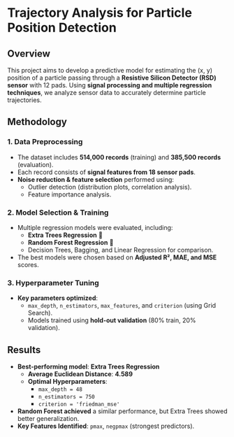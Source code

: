 # Trajectory Analysis for Particle Position Detection  

## Overview  
This project aims to develop a predictive model for estimating the (x, y) position of a particle passing through a **Resistive Silicon Detector (RSD) sensor** with 12 pads. Using **signal processing and multiple regression techniques**, we analyze sensor data to accurately determine particle trajectories.

## Methodology  

### **1. Data Preprocessing**  
- The dataset includes **514,000 records** (training) and **385,500 records** (evaluation).  
- Each record consists of **signal features from 18 sensor pads**.  
- **Noise reduction & feature selection** performed using:
  - Outlier detection (distribution plots, correlation analysis).
  - Feature importance analysis.

### **2. Model Selection & Training**  
- Multiple regression models were evaluated, including:
  - **Extra Trees Regression** 🌲
  - **Random Forest Regression** 🌳
  - Decision Trees, Bagging, and Linear Regression for comparison.
- The best models were chosen based on **Adjusted R², MAE, and MSE** scores.

### **3. Hyperparameter Tuning**  
- **Key parameters optimized**:  
  - `max_depth`, `n_estimators`, `max_features`, and `criterion` (using Grid Search).  
  - Models trained using **hold-out validation** (80% train, 20% validation).  

## Results  
- **Best-performing model**: **Extra Trees Regression**  
  - **Average Euclidean Distance**: **4.589**  
  - **Optimal Hyperparameters**:  
    - `max_depth = 48`
    - `n_estimators = 750`
    - `criterion = 'friedman_mse'`  
- **Random Forest achieved** a similar performance, but Extra Trees showed better generalization.  
- **Key Features Identified**: `pmax`, `negpmax` (strongest predictors).  
